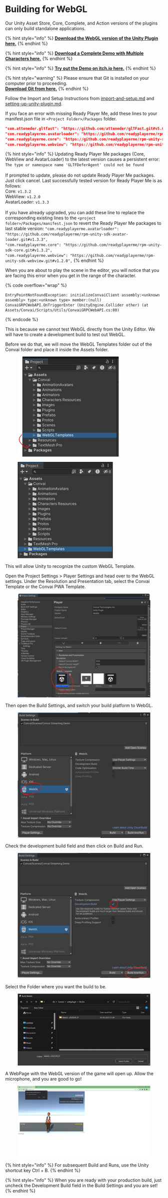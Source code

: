# Building for WebGL

Our Unity Asset Store, Core, Complete, and Action versions of the plugins can only build standalone applications.&#x20;

{% hint style="info" %}
[**Download the WebGL version of the Unity Plugin here.**](https://drive.google.com/file/d/1pFiogPV41rOqWdDkCY82qcqrAlbo-Z3N/view?usp=sharing)
{% endhint %}

{% hint style="info" %}
[**Download a Complete Demo with Multiple Characters here.**](https://drive.google.com/file/d/1NnkPZflOpSNYRrfFyV01chkoEMNj5YTp/view?usp=sharing)
{% endhint %}

{% hint style="info" %}
[**Try out the Demo on itch.io here.**](https://convai.itch.io/webgl-demo)
{% endhint %}

{% hint style="warning" %}
Please ensure that Git is installed on your computer prior to proceeding.\
[**Download Git from here.**](https://git-scm.com/downloads)
{% endhint %}

Follow the Import and Setup Instructions from [import-and-setup.md](import-and-setup.md "mention") and [setting-up-unity-plugin.md](setting-up-unity-plugin.md "mention").&#x20;

If you face an error with missing Ready Player Me, add these lines to your manifest.json file in `<Project Folder>/Packages` folder.

```json
"com.atteneder.gltfast": "https://github.com/atteneder/glTFast.git#v5.0.0",
"com.readyplayerme.avatarloader": "https://github.com/readyplayerme/rpm-unity-sdk-avatar-loader.git#v1.3.3",
"com.readyplayerme.core": "https://github.com/readyplayerme/rpm-unity-sdk-core.git#v1.3.2",
"com.readyplayerme.webview": "https://github.com/readyplayerme/rpm-unity-sdk-webview.git#v1.2.0",
```

{% hint style="info" %}
Updating Ready Player Me packages (Core, WebView and AvatarLoader) to the latest version causes a persistent error: `The type or namespace name 'GLTFDeferAgent' could not be found` \
\
If prompted to update, please do not update Ready Player Me packages. Just click cancel. Last successfully tested version for Ready Player Me is as follows: \
Core: `v1.3.2` \
WebView: `v1.2.0` \
AvatarLoader: `v1.3.3` \
\
If you have already upgraded, you can add these line to replace the corresponding existing lines to the `<project folder>/Packages/manifest.json` to revert the Ready Player Me packages to last stable version: `"com.readyplayerme.avatarloader": "https://github.com/readyplayerme/rpm-unity-sdk-avatar-loader.git#v1.3.3",`\
&#x20;`"com.readyplayerme.core": "https://github.com/readyplayerme/rpm-unity-sdk-core.git#v1.3.2",`\
&#x20;`"com.readyplayerme.webview": "https://github.com/readyplayerme/rpm-unity-sdk-webview.git#v1.2.0",`
{% endhint %}

When you are about to play the scene in the editor, you will notice that you are facing this error when you get in the range of the character.

{% code overflow="wrap" %}
```
EntryPointNotFoundException: initializeConvaiClient assembly:<unknown assembly> type:<unknown type> member:(null)
ConvaiGRPCWebAPI.OnTriggerEnter (UnityEngine.Collider other) (at Assets/Convai/Scripts/Utils/ConvaiGRPCWebAPI.cs:80)
```
{% endcode %}

This is because we cannot test WebGL directly from the Unity Editor. We will have to create a development build to test out WebGL.

Before we do that, we will move the WebGL Templates folder out of the Convai folder and place it inside the Assets folder.&#x20;

<figure><img src="../../.gitbook/assets/image (86).png" alt="" width="323"><figcaption></figcaption></figure>

<figure><img src="../../.gitbook/assets/image (159).png" alt="" width="304"><figcaption></figcaption></figure>

This will allow Unity to recognize the custom WebGL Template.

Open the Project Settings > Player Settings and head over to the WebGL settings. Under the Resolution and Presentation tab, select the Convai Template or the Convai PWA Template.

<figure><img src="../../.gitbook/assets/image (197).png" alt=""><figcaption></figcaption></figure>

Then open the Build Settings, and switch your build platform to WebGL.

<figure><img src="../../.gitbook/assets/image (75).png" alt=""><figcaption></figcaption></figure>

Check the development build field and then click on Build and Run.

<figure><img src="../../.gitbook/assets/image (90).png" alt=""><figcaption></figcaption></figure>

Select the Folder where you want the build to be.

<figure><img src="../../.gitbook/assets/spaces_EtUJA212Zc1S9ACc8T4l_uploads_yqJGp4lrkngC6Vhobnwg_image.jpg" alt=""><figcaption></figcaption></figure>

A WebPage with the WebGL version of the game will open up. Allow the microphone, and you are good to go!

<figure><img src="../../.gitbook/assets/image (26).png" alt=""><figcaption></figcaption></figure>

{% hint style="info" %}
For subsequent Build and Runs, use the Unity shortcut key Ctrl + B.
{% endhint %}

{% hint style="info" %}
When you are ready with your production build, just uncheck the Development Build field in the Build Settings and you are set!
{% endhint %}


